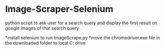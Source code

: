 # Image-Scraper-Selenium

python script to ask user for a search query and display the first result on google images of that search query 

*install selenium to run ImageScrape.py
*move the chromedriver.exe file in the downloaded folder to local C: drive
